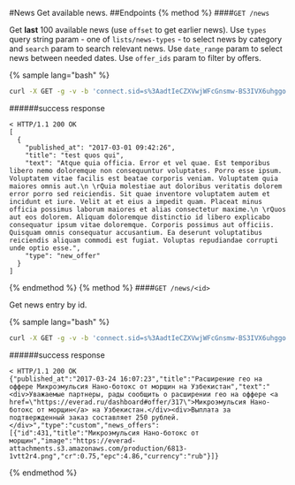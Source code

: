 #News
Get available news.
##Endpoints
{% method %}
####`GET /news`

Get **last** 100 available news (use `offset` to get earlier news).
Use `types` query string param - one of `lists/news-types` - to select news by category and `search` param to search relevant news. Use `date_range` param to select news between needed dates. Use `offer_ids` param to filter by offers.

{% sample lang="bash" %}
```bash
curl -X GET -g -v -b 'connect.sid=s%3AadtIeCZXVwjWFcGnsmw-BS3IVX6uhggo.a%2BvVlFq1keQhw%2F6Jlpjf4TeS%2BmTzfpbLjoM1RoDdDkc' 'http://dashboard.everad.com/v2/news?types[]=new_offer&types[]=offer_stop&offset=100&search=test'
```
######success response
```
< HTTP/1.1 200 OK
[
  {
    "published_at": "2017-03-01 09:42:26",
    "title": "test quos qui",
    "text": "Atque quia officia. Error et vel quae. Est temporibus libero nemo doloremque non consequuntur voluptates. Porro esse ipsum. Voluptatem vitae facilis est beatae corporis veniam. Voluptatem quia maiores omnis aut.\n \rQuia molestiae aut doloribus veritatis dolorem error porro sed reiciendis. Sit quae inventore voluptatem autem et incidunt et iure. Velit at et eius a impedit quam. Placeat minus officia possimus laborum maiores et alias consectetur maxime.\n \rQuos aut eos dolorem. Aliquam doloremque distinctio id libero explicabo consequatur ipsum vitae doloremque. Corporis possimus aut officiis. Quisquam omnis consequatur accusantium. Ea deserunt voluptatibus reiciendis aliquam commodi est fugiat. Voluptas repudiandae corrupti unde optio esse.",
    "type": "new_offer"
  }
]
```
{% endmethod %}
{% method %}
####`GET /news/<id>`

Get news entry by id.

{% sample lang="bash" %}
```bash
curl -X GET -g -v -b 'connect.sid=s%3AadtIeCZXVwjWFcGnsmw-BS3IVX6uhggo.a%2BvVlFq1keQhw%2F6Jlpjf4TeS%2BmTzfpbLjoM1RoDdDkc' 'http://dashboard.everad.com/v2/news/1'
```
######success response
```
< HTTP/1.1 200 OK
{"published_at":"2017-03-24 16:07:23","title":"Расширение гео на оффере Микроэмульсия Нано-ботокс от морщин на Узбекистан","text":"<div>Уважаемые партнеры, рады сообщить о расширении гео на оффере <a href=\"https://everad.ru/dashboard#offer/317\">Микроэмульсия Нано-ботокс от морщин</a> на Узбекистан.</div><div>Выплата за подтвержденный заказ составляет 250 рублей.</div>","type":"custom","news_offers":[{"id":431,"title":"Микроэмульсия Нано-ботокс от морщин","image":"https://everad-attachments.s3.amazonaws.com/production/6813-1vtt2r4.png","cr":0.75,"epc":4.86,"currency":"rub"}]}
```
{% endmethod %}